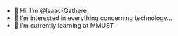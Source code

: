 - 👋 Hi, I’m @Isaac-Gathere
- 👀 I’m interested in everything concerning technology...
- 🌱 I’m currently learning at MMUST


<!---
Isaac-Gathere/Isaac-Gathere is a ✨ special ✨ repository because its `README.md` (this file) appears on your GitHub profile.
You can click the Preview link to take a look at your changes.
--->

